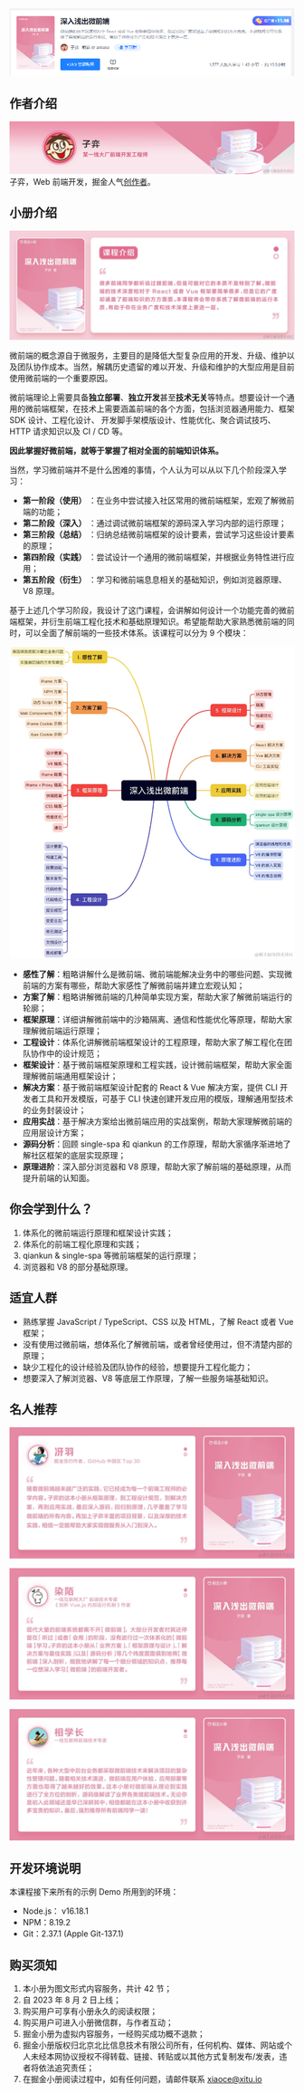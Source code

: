 ![image-20231014224412206](https://raw.githubusercontent.com/Flashcard8009/image/main/img/202310142244258.png)

## 作者介绍

![作者简介(2100x389).png](https://raw.githubusercontent.com/Flashcard8009/image/main/img/202310142244727.webp) 子弈，Web 前端开发，掘金人气[创作者](https://juejin.cn/user/3227821870163176/posts)。

## 小册介绍

![课程介绍(1624x623).png](https://raw.githubusercontent.com/Flashcard8009/image/main/img/202310142244182.webp)

微前端的概念源自于微服务，主要目的是降低大型复杂应用的开发、升级、维护以及团队协作成本。当然，解耦历史遗留的难以开发、升级和维护的大型应用是目前使用微前端的一个重要原因。

微前端理论上需要具备**独立部署**、**独立开发**甚至**技术无关**等特点。想要设计一个通用的微前端框架，在技术上需要涵盖前端的各个方面，包括浏览器通用能力、框架 SDK 设计、工程化设计、 开发脚手架模版设计、性能优化、聚合调试技巧、HTTP 请求知识以及 CI / CD 等。

**因此掌握好微前端，就等于掌握了相对全面的前端知识体系。**

当然，学习微前端并不是什么困难的事情，个人认为可以从以下几个阶段深入学习：

- **第一阶段（使用）** ：在业务中尝试接入社区常用的微前端框架，宏观了解微前端的功能；
- **第二阶段（深入）** ：通过调试微前端框架的源码深入学习内部的运行原理；
- **第三阶段（总结）** ：归纳总结微前端框架的设计要素，尝试学习这些设计要素的原理；
- **第四阶段（实践）** ：尝试设计一个通用的微前端框架，并根据业务特性进行应用；
- **第五阶段（衍生）** ：学习和微前端息息相关的基础知识，例如浏览器原理、V8 原理。

基于上述几个学习阶段，我设计了这门课程，会讲解如何设计一个功能完善的微前端框架，并衍生前端工程化技术和基础原理知识。希望能帮助大家熟悉微前端的同时，可以全面了解前端的一些技术体系。该课程可以分为 9 个模块：

![B1F5CAB1-253A-4742-A031-DD36ECE72D05.png](https://raw.githubusercontent.com/Flashcard8009/image/main/img/202310142244795.webp)

- **感性了解**：粗略讲解什么是微前端、微前端能解决业务中的哪些问题、实现微前端的方案有哪些，帮助大家感性了解微前端并建立宏观认知；
- **方案了解**：粗略讲解微前端的几种简单实现方案，帮助大家了解微前端运行的轮廓；
- **框架原理**：详细讲解微前端中的沙箱隔离、通信和性能优化等原理，帮助大家理解微前端运行原理；
- **工程设计**：体系化讲解微前端框架设计的工程原理，帮助大家了解工程化在团队协作中的设计规范；
- **框架设计**：基于微前端框架原理和工程实践，设计微前端框架，帮助大家全面理解微前端通用框架设计；
- **解决方案**：基于微前端框架设计配套的 React & Vue 解决方案，提供 CLI 开发者工具和开发模版，可基于 CLI 快速创建开发应用的模版，理解通用型技术的业务封装设计；
- **应用实战**：基于解决方案给出微前端应用的实战案例，帮助大家理解微前端的应用层设计方案；
- **源码分析**：回顾 single-spa 和 qiankun 的工作原理，帮助大家循序渐进地了解社区框架的底层实现原理；
- **原理进阶**：深入部分浏览器和 V8 原理，帮助大家了解前端的基础原理，从而提升前端的认知面。

## 你会学到什么？

1. 体系化的微前端运行原理和框架设计实践；
2. 体系化的前端工程化原理和实践；
3. qiankun & single-spa 等微前端框架的运行原理；
4. 浏览器和 V8 的部分基础原理。

## 适宜人群

- 熟练掌握 JavaScript / TypeScript、CSS 以及 HTML，了解 React 或者 Vue 框架；
- 没有使用过微前端，想体系化了解微前端，或者曾经使用过，但不清楚内部的原理；
- 缺少工程化的设计经验及团队协作的经验，想要提升工程化能力；
- 想要深入了解浏览器、V8 等底层工作原理，了解一些服务端基础知识。

## 名人推荐

![名人推荐1（1300+600）.png](https://raw.githubusercontent.com/Flashcard8009/image/main/img/202310142244050.webp)

![名人推荐2.png](https://raw.githubusercontent.com/Flashcard8009/image/main/img/202310142244824.webp)

![名人推荐3.png](https://raw.githubusercontent.com/Flashcard8009/image/main/img/202310142244798.webp)

## 开发环境说明

本课程接下来所有的示例 Demo 所用到的环境：

- Node.js： v16.18.1
- NPM：8.19.2
- Git：2.37.1 (Apple Git-137.1)

## 购买须知

1. 本小册为图文形式内容服务，共计 42 节；
2. 自 2023 年 8 月 2 日上线；
3. 购买用户可享有小册永久的阅读权限；
4. 购买用户可进入小册微信群，与作者互动；
5. 掘金小册为虚拟内容服务，一经购买成功概不退款；
6. 掘金小册版权归北京北比信息技术有限公司所有，任何机构、媒体、网站或个人未经本网协议授权不得转载、链接、转贴或以其他方式复制发布/发表，违者将依法追究责任；
7. 在掘金小册阅读过程中，如有任何问题，请邮件联系 [xiaoce@xitu.io](mailto:xiaoce@xitu.io)